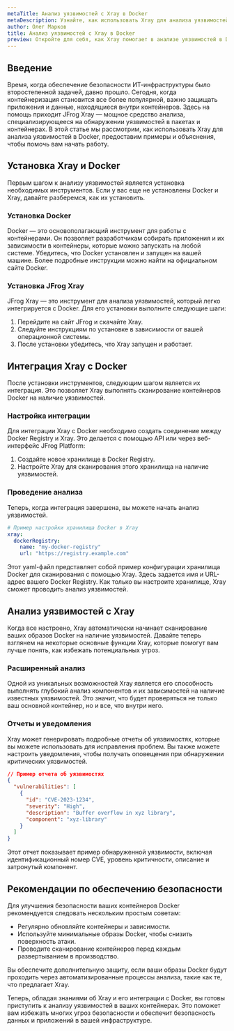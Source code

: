 ```yaml
---
metaTitle: Анализ уязвимостей с Xray в Docker
metaDescription: Узнайте, как использовать Xray для анализа уязвимостей в контейнерах Docker - рассмотрим шаги установки, использования и лучшие практики для обеспечения безопасности.
author: Олег Марков
title: Анализ уязвимостей с Xray в Docker
preview: Откройте для себя, как Xray помогает в анализе уязвимостей в Docker. Подробное руководство по установке и эксплуатации для защиты контейнеров.
---
```


## Введение

Время, когда обеспечение безопасности ИТ-инфраструктуры было второстепенной задачей, давно прошло. Сегодня, когда контейнеризация становится все более популярной, важно защищать приложения и данные, находящиеся внутри контейнеров. Здесь на помощь приходит JFrog Xray — мощное средство анализа, специализирующееся на обнаружении уязвимостей в пакетах и контейнерах. В этой статье мы рассмотрим, как использовать Xray для анализа уязвимостей в Docker, предоставим примеры и объяснения, чтобы помочь вам начать работу.

## Установка Xray и Docker

Первым шагом к анализу уязвимостей является установка необходимых инструментов. Если у вас еще не установлены Docker и Xray, давайте разберемся, как их установить.

### Установка Docker

Docker — это основополагающий инструмент для работы с контейнерами. Он позволяет разработчикам собирать приложения и их зависимости в контейнеры, которые можно запускать на любой системе. Убедитесь, что Docker установлен и запущен на вашей машине. Более подробные инструкции можно найти на официальном сайте Docker.

### Установка JFrog Xray

JFrog Xray — это инструмент для анализа уязвимостей, который легко интегрируется с Docker. Для его установки выполните следующие шаги:

1. Перейдите на сайт JFrog и скачайте Xray.
2. Следуйте инструкциям по установке в зависимости от вашей операционной системы.
3. После установки убедитесь, что Xray запущен и работает.

## Интеграция Xray с Docker

После установки инструментов, следующим шагом является их интеграция. Это позволяет Xray выполнять сканирование контейнеров Docker на наличие уязвимостей.

### Настройка интеграции

Для интеграции Xray с Docker необходимо создать соединение между Docker Registry и Xray. Это делается с помощью API или через веб-интерфейс JFrog Platform:

1. Создайте новое хранилище в Docker Registry.
2. Настройте Xray для сканирования этого хранилища на наличие уязвимостей.

### Проведение анализа

Теперь, когда интеграция завершена, вы можете начать анализ уязвимостей.

```yaml
# Пример настройки хранилища Docker в Xray
xray:
  dockerRegistry:
    name: "my-docker-registry"
    url: "https://registry.example.com"
```
Этот yaml-файл представляет собой пример конфигурации хранилища Docker для сканирования с помощью Xray. Здесь задается имя и URL-адрес вашего Docker Registry. Как только вы настроите хранилище, Xray сможет проводить анализ уязвимостей.

## Анализ уязвимостей с Xray

Когда все настроено, Xray автоматически начинает сканирование ваших образов Docker на наличие уязвимостей. Давайте теперь взглянем на некоторые основные функции Xray, которые помогут вам лучше понять, как избежать потенциальных угроз.

### Расширенный анализ

Одной из уникальных возможностей Xray является его способность выполнять глубокий анализ компонентов и их зависимостей на наличие известных уязвимостей. Это значит, что будет проверяться не только ваш основной контейнер, но и все, что внутри него.

### Отчеты и уведомления

Xray может генерировать подробные отчеты об уязвимостях, которые вы можете использовать для исправления проблем. Вы также можете настроить уведомления, чтобы получать оповещения при обнаружении критических уязвимостей.

```json
// Пример отчета об уязвимостях
{
  "vulnerabilities": [
    {
      "id": "CVE-2023-1234",
      "severity": "High",
      "description": "Buffer overflow in xyz library",
      "component": "xyz-library"
    }
  ]
}
```
Этот отчет показывает пример обнаруженной уязвимости, включая идентификационный номер CVE, уровень критичности, описание и затронутый компонент.

## Рекомендации по обеспечению безопасности

Для улучшения безопасности ваших контейнеров Docker рекомендуется следовать нескольким простым советам:

- Регулярно обновляйте контейнеры и зависимости.
- Используйте минимальные образы Docker, чтобы снизить поверхность атаки.
- Проводите сканирование контейнеров перед каждым развертыванием в производство.

Вы обеспечите дополнительную защиту, если ваши образы Docker будут проходить через автоматизированные процессы анализа, такие как те, что предлагает Xray.

Теперь, обладая знаниями об Xray и его интеграции с Docker, вы готовы приступить к анализу уязвимостей в ваших контейнерах. Это поможет вам избежать многих угроз безопасности и обеспечит безопасность данных и приложений в вашей инфраструктуре.